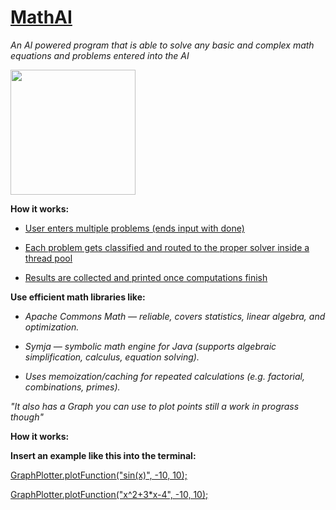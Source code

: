 # <ins>MathAI</ins>
*An AI  powered program that is able to solve any basic and complex math equations and problems entered into the AI*

<img src="https://github.com/user-attachments/assets/2ece6d39-da6f-4949-a0e3-21d50a5af462" width="200" height="200">

**How it works:**

+ <ins>User enters multiple problems (ends input with done)</ins>

+ <ins>Each problem gets classified and routed to the proper solver inside a thread pool</ins>

+ <ins>Results are collected and printed once computations finish</ins>

**Use efficient math libraries like:**

+ *Apache Commons Math — reliable, covers statistics, linear algebra, and optimization.*

+ *Symja — symbolic math engine for Java (supports algebraic simplification, calculus, equation solving).*

+ *Uses memoization/caching for repeated calculations (e.g. factorial, combinations, primes).*


*"It also has a Graph you can use to plot points still a work in prograss though"*

**How it works:**

**Insert an example like this into the terminal:**

<ins>GraphPlotter.plotFunction("sin(x)", -10, 10);</ins>

<ins>GraphPlotter.plotFunction("x^2+3*x-4", -10, 10);</ins>

